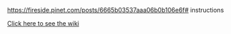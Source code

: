 https://fireside.pinet.com/posts/6665b03537aaa06b0b106e6f# instructions

[Click here to see the wiki](https://github.com/pi-node/instructions/wiki)
